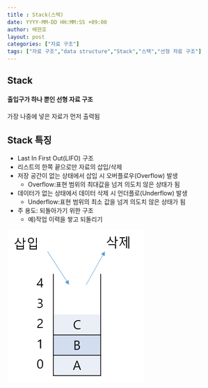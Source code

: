 ```yaml
---
title : Stack(스택)
date: YYYY-MM-DD HH:MM:SS +09:00
author: 배현호
layout: post
categories: ["자료 구조"]
tags: ["자료 구조","data structure","Stack","스택","선형 자료 구조"]
---
```


## Stack
#### 출입구가 하나 뿐인 선형 자료 구조
가장 나중에 넣은 자료가 먼저 출력됨

## Stack 특징
- Last In First Out(LIFO) 구조
- 리스트의 한쪽 끝으로만 자료의 삽입/삭제
- 저장 공간이 없는 상태에서 삽입 시 오버플로우(Overflow) 발생
  - Overflow:표현 범위의 최대값을 넘겨 의도치 않은 상태가 됨
- 데이터가 없는 상태에서 데이터 삭제 시 언더플로(Underflow) 발생
  - Underflow:표현 범위의 최소 값을 넘겨 의도치 않은 상태가 됨
- 주 용도: 되돌아가기 위한 구조
  - 예)작업 이력을 쌓고 되돌리기

![img.png](../../assets/images/post/dataStructure/2024-11-04-stack/stack%20예시.png)